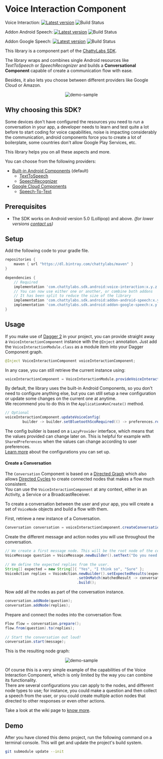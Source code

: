# Voice Interaction Component

Voice Interaction: [![Latest version](https://api.bintray.com/packages/chattylabs/maven/voice-interaction/images/download.svg?label=Latest%20version)](https://bintray.com/chattylabs/maven/voice-interaction/_latestVersion) 
![Build Status](https://app.bitrise.io/app/ad178a030b96de53/status.svg?token=Om0YDuYQ4vGPjsP0c_EbYQ&branch=master)

Addon Android Speech: [![Latest version](https://api.bintray.com/packages/chattylabs/maven/voice-interaction/images/download.svg?label=Latest%20version)](https://bintray.com/chattylabs/maven/voice-interaction/_latestVersion) 
![Build Status](https://app.bitrise.io/app/ad178a030b96de53/status.svg?token=Om0YDuYQ4vGPjsP0c_EbYQ&branch=master)

Addon Google Speech: [![Latest version](https://api.bintray.com/packages/chattylabs/maven/voice-interaction/images/download.svg?label=Latest%20version)](https://bintray.com/chattylabs/maven/voice-interaction/_latestVersion) 
![Build Status](https://app.bitrise.io/app/ad178a030b96de53/status.svg?token=Om0YDuYQ4vGPjsP0c_EbYQ&branch=master)

This library is a component part of the [ChattyLabs SDK]().

The library wraps and combines single Android resources like _TextToSpeech_ or _SpeechRecognizer_ and builds 
a **Conversational Component** capable of create a communication flow with ease.

Besides, it also lets you choose between different providers like Google Cloud or Amazon.

<p align="center"><img src="assets/demo-sample.jpg" alt="demo-sample"/></p>

## Why choosing this SDK?

Some devices don't have configured the resources you need to run a conversation in your app, 
a developer needs to learn and test quite a lot before to start coding for voice capabilities, noise is impacting 
considerably the communication, android components force you to create a lot of boilerplate, some countries don't 
allow Google Play Services, etc.

This library helps you on all these aspects and more.

You can choose from the following providers:

- [Built-in Android Components](https://developers.google.com/voice-actions/interaction/voice-interactions) (default)
    - [TextToSpeech](https://developer.android.com/reference/android/speech/tts/TextToSpeech)
    - [SpeechRecognizer](https://developer.android.com/reference/android/speech/SpeechRecognizer)
- [Google Cloud Components](https://cloud.google.com/)
    - [Speech-To-Text](https://cloud.google.com/speech-to-text/)
    
    
## Prerequisites
- The SDK works on Android version 5.0 (Lollipop) and above. _(for lower versions [contact us](mailto:hello@chattylabs.com))_

## Setup
Add the following code to your gradle file.

```groovy
repositories {
    maven { url "https://dl.bintray.com/chattylabs/maven" }
}
 
dependencies {
    // Required
    implementation 'com.chattylabs.sdk.android:voice-interaction:x.y.z'
    // You can now use either one or another, or combine both addons
    // It has been split to reduce the size of the library
    implementation 'com.chattylabs.sdk.android:addon-android-speech:x.y.z'
    implementation 'com.chattylabs.sdk.android:addon-google-speech:x.y.z'
}
```

## Usage

If you make use of [Dagger 2](https://google.github.io/dagger/) in your project, 
you can provide straight away a `VoiceInteractionComponent` instance with the `@Inject` annotation.
Just add the `VoiceInteractionModule.class` as a module item into your Dagger Component graph.

```java
@Inject VoiceInteractionComponent voiceInteractionComponent;
```

In any case, you can still retrieve the current instance using:

```java
voiceInteractionComponent = VoiceInteractionModule.provideVoiceInteractionComponent(new ILoggerImpl());
```

By default, the library uses the built-in Android Components, so you don't need to configure anything else, 
but you can still setup a new configuration or update some changes on the current one at anytime. 
<br/>We recommend you to do this in the `Application#onCreate()` method.

```java
// Optional
voiceInteractionComponent.updateVoiceConfig(
        builder -> builder.setBluetoothScoRequired(() -> preferences.routeToBluetoothSco()).build());
```

The config builder is based on a `LazyProvider` interface, which means that the values provided can change
later on. This is helpful for example with `SharedPreferences` when the values can change according to user preferences.
<br/>[Learn more]() about the configurations you can set up.

#### Create a Conversation

The `Conversation` Component is based on a [Directed Graph](https://en.wikipedia.org/wiki/Directed_graph) 
which also allows [Directed Cycles](https://en.wikipedia.org/wiki/Cycle_(graph_theory)) 
to create connected nodes that makes a flow much consistent.
<br/>You can use the `VoiceInteractionComponent` at any context, either in an Activity, a Service or a BroadcastReceiver. 

To create a conversation between the user and your app, you will create a set of `VoiceNode` objects and build a flow with them.

First, retrieve a new instance of a Conversation.

```java
Conversation conversation = voiceInteractionComponent.createConversation(context);
```
Create the different message and action nodes you will use throughout the conversation.
```java
// We create a first message node. This will be the root node of the conversation.
VoiceMessage question = VoiceMessage.newBuilder().setText("Do you need help?").build();
 
// We define the expected replies from the user.
String[] expected = new String[]{ "Yes", "I think so", "Sure" };
VoiceAction replies = VoiceAction.newBuilder().setExpectedResults(expected)
                                 .setOnMatch(matchedResult -> conversation::next)
                                 .build();
```
Now add all the nodes as part of the conversation instance.
```java
conversation.addNode(question);
conversation.addNode(replies);
```
Prepare and connect the nodes into the conversation flow.
```java
Flow flow = conversation.prepare();
flow.from(question).to(replies);
 
// Start the conversation out loud!
conversation.start(message);
```

This is the resulting node graph:

<p align="center"><img src="assets/demo-sample.jpg" alt="demo-sample"/></p>

Of course this is a very simple example of the capabilities of the Voice Interaction Component, 
which is only limited by the way you can combine its functionality.
<br/>There are several configurations you can apply to the nodes, and different node types to use;
for instance, you could make a question and then collect a speech from the user, or you could
create multiple action nodes that directed to other responses or even other actions.

Take a look at the wiki page to [know more]().

## Demo
After you have cloned this demo project, run the following command on a terminal console. 
This will get and update the project's build system.

```bash
git submodule update --init
```